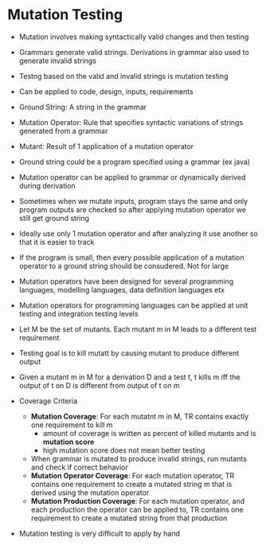 # Mutation Testing  
* Mutation involves making syntactically valid changes and then testing  
* Grammars generate valid strings. Derivations in grammar also used to generate invalid strings  
* Testng based on the valid and invalid strings is mutation testing  
* Can be applied to code, design, inputs, requirements  
  
* Ground String: A string in the grammar  
* Mutation Operator: Rule that specifies syntactic variations of strings generated from a grammar  
* Mutant: Result of 1 application of a mutation operator  
  
* Ground string could be a program specified using a grammar (ex java)  
* Mutation operator can be applied to grammar or dynamically derived during derivation  
* Sometimes when we mutate inputs, program stays the same and only program outputs are checked so after applying mutation operator we still get ground string  
* Ideally use only 1 mutation operator and after analyzing it use another so that it is easier to track  
* If the program is small, then every possible application of a mutation operator to a ground string should be consudered. Not for large  
* Mutation operators have been designed for several programming languages, modelling languages, data definition languages etx  
* Mutation operators for programming languages can be applied at unit testing and integration testing levels  
  
* Let M be the set of mutants. Each mutant m in M leads to a different test requirement  
* Testing goal is to kill mutatt by causing mutant to produce different output  
* Given a mutant m in M for a derivation D and a test t, t kills m iff the output of t on D is different from output of t on m  
   
* Coverage Criteria  
  * **Mutation Coverage**: For each mutatnt m in M, TR contains exactly one requirement to kill m  
    * amount of coverage is written as percent of killed mutants and is **mutation score**  
    * high mutation score does not mean better testing  
  * When grammar is mutated to produce invalid strings, run mutants and check if correct behavior  
  * **Mutation Operator Coverage**: For each mutation operator, TR contains one requirement to create a mutated string m that is derived using the mutation operator  
  * **Mutation Production Coverage**: For each mutation operator, and each production the operator can be applied to, TR contains one requirement to create a mutated string from that production  
    
* Mutation testing is very difficult to apply by hand  

    
    
    
    
